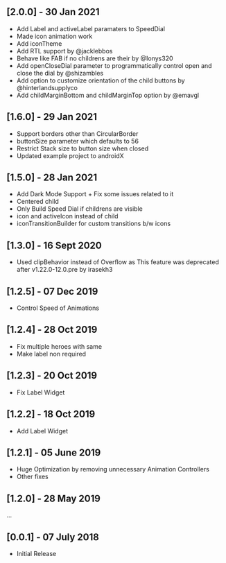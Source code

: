 ## [2.0.0] - 30 Jan 2021

- Add Label and activeLabel paramaters to SpeedDial
- Made icon animation work
- Add iconTheme
- Add RTL support by @jacklebbos
- Behave like FAB if no childrens are their by @Ionys320
- Add openCloseDial parameter to programmatically control open and close the dial by @shizambles
- Add option to customize orientation of the child buttons by @hinterlandsupplyco
- Add childMarginBottom and childMarginTop option by @emavgl

## [1.6.0] - 29 Jan 2021

- Support borders other than CircularBorder
- buttonSize parameter which defaults to 56
- Restrict Stack size to button size when closed
- Updated example project to androidX

## [1.5.0] - 28 Jan 2021

- Add Dark Mode Support + Fix some issues related to it
- Centered child
- Only Build Speed Dial if childrens are visible
- icon and activeIcon instead of child
- iconTransitionBuilder for custom transitions b/w icons

## [1.3.0] - 16 Sept 2020

- Used clipBehavior instead of Overflow as This feature was deprecated after v1.22.0-12.0.pre by irasekh3

## [1.2.5] - 07 Dec 2019

- Control Speed of Animations

## [1.2.4] - 28 Oct 2019

- Fix multiple heroes with same 
- Make label non required

## [1.2.3] - 20 Oct 2019

- Fix Label Widget

## [1.2.2] - 18 Oct 2019

- Add Label Widget

## [1.2.1] - 05 June 2019

- Huge Optimization by removing unnecessary Animation Controllers
- Other fixes

## [1.2.0] - 28 May 2019

...

## [0.0.1] - 07 July 2018

- Initial Release
